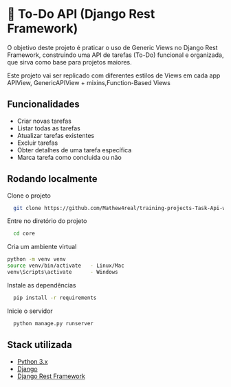 
# 📝 To-Do API (Django Rest Framework)

O objetivo deste projeto é praticar o uso de Generic Views no Django Rest Framework, construindo uma API de tarefas (To-Do) funcional e organizada, que sirva como base para projetos maiores.

Este projeto vai ser replicado com diferentes estilos de Views em cada app APIView, GenericAPIView + mixins,Function-Based Views


## Funcionalidades

- Criar novas tarefas
- Listar todas as tarefas
- Atualizar tarefas existentes
- Excluir tarefas
- Obter detalhes de uma tarefa específica
- Marca tarefa como concluida ou não

## Rodando localmente

Clone o projeto

```bash
  git clone https://github.com/Mathew4real/training-projects-Task-Api-with-GenericAPIVIEW-
```

Entre no diretório do projeto

```bash
  cd core
```
Cria um ambiente virtual
```bash
python -m venv venv
source venv/bin/activate   - Linux/Mac
venv\Scripts\activate      - Windows
```

Instale as dependências

```bash
  pip install -r requirements
```

Inicie o servidor

```bash
  python manage.py runserver
```


## Stack utilizada
- [Python 3.x](https://www.python.org/)
- [Django](https://www.djangoproject.com/)
- [Django Rest Framework](https://www.django-rest-framework.org/)
